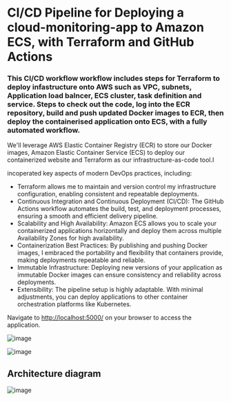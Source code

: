 # CI/CD Pipeline for Deploying a cloud-monitoring-app to Amazon ECS, with Terraform and GitHub Actions 

### This CI/CD workflow workflow includes steps for Terraform to deploy infastructure onto AWS such as VPC, subnets, Application load balncer, ECS cluster, task definition and service. Steps to check out the code, log into the ECR repository, build and push updated Docker images to ECR, then deploy the containerised application onto ECS, with a fully automated workflow.

We'll leverage AWS Elastic Container Registry (ECR) to store our Docker images, Amazon Elastic Container Service (ECS) to deploy our containerized website and Terraform as our infrastructure-as-code tool.I

incoperated key aspects of modern DevOps practices, including:
- Terraform allows me to maintain and version control my infrastructure configuration, enabling consistent and repeatable deployments.
- Continuous Integration and Continuous Deployment (CI/CD): The GitHub Actions workflow automates the build, test, and deployment processes, ensuring a smooth and efficient delivery pipeline. 
- Scalability and High Availability: Amazon ECS allows you to scale your containerized applications horizontally and deploy them across multiple Availability Zones for high availability. 
- Containerization Best Practices: By publishing and pushing Docker images, I embraced the portability and flexibility that containers provide, making deployments repeatable and reliable.
- Immutable Infrastructure: Deploying new versions of your application as immutable Docker images can ensure consistency and reliability across deployments.
- Extensibility: The pipeline setup is highly adaptable. With minimal adjustments, you can deploy applications to other container orchestration platforms like Kubernetes.



Navigate to [http://localhost:5000/](http://localhost:5000/) on your browser to access the application.



![image](https://github.com/user-attachments/assets/bbe78116-4373-4de7-bbf7-9c44bc236fb2)


![image](https://github.com/user-attachments/assets/399373fa-cf16-406f-b11d-d1db73317cae)



## Architecture diagram


![image](https://github.com/user-attachments/assets/6bb1baf0-cf06-49e3-bc3e-6b280fbc0fef)
